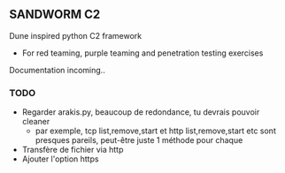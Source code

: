 ## SANDWORM C2

Dune inspired python C2 framework

- For red teaming, purple teaming and penetration testing exercises

Documentation incoming..

### TODO

- Regarder arakis.py, beaucoup de redondance, tu devrais pouvoir cleaner
  - par exemple, tcp list,remove,start et http list,remove,start etc sont presques pareils, peut-être juste 1 méthode pour chaque
- Transfère de fichier via http
- Ajouter l'option https

